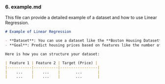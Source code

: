 
### 6. **example.md**
This file can provide a detailed example of a dataset and how to use Linear Regression.

```markdown
# Example of Linear Regression

- **Dataset**: You can use a dataset like the **Boston Housing Dataset** or create your own for practice.
- **Goal**: Predict housing prices based on features like the number of rooms, location, etc.

Here is how you can structure your dataset:

| Feature 1 | Feature 2 | Target (Price) |
|-----------|-----------|-----------------|
|    ...    |    ...    |       ...       |
|    ...    |    ...    |       ...       |
